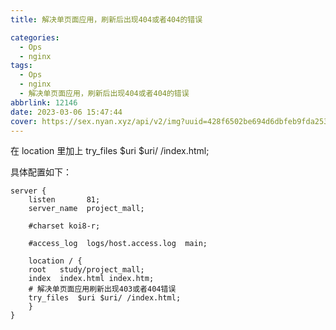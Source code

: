 ```yaml
---
title: 解决单页面应用，刷新后出现404或者404的错误

categories:
  - Ops
  - nginx
tags:
  - Ops
  - nginx
  - 解决单页面应用，刷新后出现404或者404的错误
abbrlink: 12146
date: 2023-03-06 15:47:44
cover: https://sex.nyan.xyz/api/v2/img?uuid=428f6502be694d6dbfeb9fda25353c32
---
```


在 location 里加上 try_files $uri $uri/ /index.html;

具体配置如下：

```shell
server {
    listen       81;
    server_name  project_mall;

    #charset koi8-r;

    #access_log  logs/host.access.log  main;

    location / {
    root   study/project_mall;
    index  index.html index.htm;
    # 解决单页面应用刷新出现403或者404错误
    try_files  $uri $uri/ /index.html;
    }
}
```